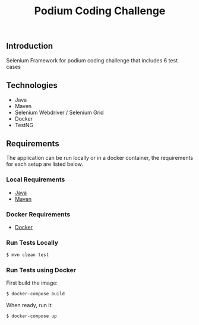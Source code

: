 <h1 align="center"> Podium Coding Challenge </h1> <br>



## Introduction

Selenium Framework for podium coding challenge that includes 6 test cases

## Technologies


* Java
* Maven
* Selenium Webdriver / Selenium Grid
* Docker
* TestNG



## Requirements
The application can be run locally or in a docker container, the requirements for each setup are listed below.




### Local Requirements
* [Java](http://www.oracle.com/technetwork/java/javase/downloads/jdk8-downloads-2133151.html)
* [Maven](https://maven.apache.org/download.cgi)


### Docker Requirements
* [Docker](https://www.docker.com/get-docker)



### Run Tests Locally
```bash
$ mvn clean test
```


### Run Tests using Docker

First build the image:
```bash
$ docker-compose build
```

When ready, run it:
```bash
$ docker-compose up
```

